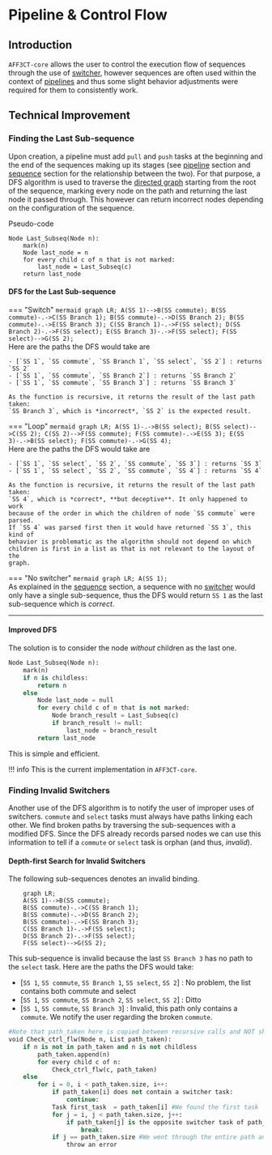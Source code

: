# Pipeline & Control Flow

## Introduction

`AFF3CT-core` allows the user to control the execution flow of sequences through
the use of [switcher](switcher.md), however sequences are often used within the
context of [pipelines](pipeline.md) and thus some slight behavior adjustments 
were required for them to consistently work.

## Technical Improvement

### Finding the Last Sub-sequence

Upon creation, a pipeline must add `pull` and `push` tasks at the beginning and 
the end of the sequences making up its stages (see [pipeline](pipeline.md) 
section and [sequence](sequence.md) section for the relationship between the 
two). For that purpose, a DFS algorithm is used to traverse the 
[directed graph](sequence.md#Digraph) starting from the root of the sequence, 
marking every node on the path and returning the last node it passed through. 
This however can return incorrect nodes depending on the configuration of the 
sequence.

Pseudo-code
```
Node Last_Subseq(Node n):
    mark(n)
    Node last_node = n
    for every child c of n that is not marked:
        last_node = Last_Subseq(c)
    return last_node
```

#### DFS for the Last Sub-sequence

=== "Switch"
    ```mermaid
        graph LR;
        A(SS 1)-->B(SS commute);
        B(SS commute)-.->C(SS Branch 1);
        B(SS commute)-.->D(SS Branch 2);
        B(SS commute)-.->E(SS Branch 3);
        C(SS Branch 1)-.->F(SS select);
        D(SS Branch 2)-.->F(SS select);
        E(SS Branch 3)-.->F(SS select);
        F(SS select)-->G(SS 2);
    ```  
    Here are the paths the DFS would take are

    - [`SS 1`, `SS commute`, `SS Branch 1`, `SS select`, `SS 2`] : returns `SS 2`
    - [`SS 1`, `SS commute`, `SS Branch 2`] : returns `SS Branch 2`
    - [`SS 1`, `SS commute`, `SS Branch 3`] : returns `SS Branch 3`

    As the function is recursive, it returns the result of the last path taken:
    `SS Branch 3`, which is *incorrect*, `SS 2` is the expected result.

=== "Loop"
    ```mermaid
    graph LR;
    A(SS 1)-.->B(SS select);
    B(SS select)-->C(SS 2);
    C(SS 2)-->F(SS commute);
    F(SS commute)-.->E(SS 3);
    E(SS 3)-.->B(SS select);
    F(SS commute)-.->G(SS 4);
    ```  
    Here are the paths the DFS would take are

    - [`SS 1`, `SS select`, `SS 2`, `SS commute`, `SS 3`] : returns `SS 3`
    - [`SS 1`, `SS select`, `SS 2`, `SS commute`, `SS 4`] : returns `SS 4`

    As the function is recursive, it returns the result of the last path taken:
    `SS 4`, which is *correct*, **but deceptive**. It only happened to work
    because of the order in which the children of node `SS commute` were parsed.
    If `SS 4` was parsed first then it would have returned `SS 3`, this kind of
    behavior is problematic as the algorithm should not depend on which
    children is first in a list as that is not relevant to the layout of the
    graph.

=== "No switcher"
    ```mermaid
    graph LR;
    A(SS 1);
    ```  
    As explained in the [sequence](sequence.md) section, a sequence with no 
    [switcher](switcher.md) would only have a single sub-sequence, thus the DFS 
    would return `SS 1` as the last sub-sequence which is *correct*.

----

#### Improved DFS

The solution is to consider the node *without* children as the last one.
```python
Node Last_Subseq(Node n):
    mark(n)
    if n is childless:
        return n
    else
        Node last_node = null
        for every child c of n that is not marked:
            Node branch_result = Last_Subseq(c)
            if branch_result != null:
                last_node = branch_result
        return last_node
```

This is simple and efficient.

!!! info
    This is the current implementation in `AFF3CT-core`.

### Finding Invalid Switchers

Another use of the DFS algorithm is to notify the user of improper uses of 
switchers. `commute` and `select` tasks must always have paths linking each 
other. We find broken paths by traversing the sub-sequences with a modified DFS. 
Since the DFS already records parsed nodes we can use this information to tell 
if a `commute` or `select` task is orphan (and thus, *invalid*).

#### Depth-first Search for Invalid Switchers

The following sub-sequences denotes an invalid binding.

```mermaid
    graph LR;
    A(SS 1)-->B(SS commute);
    B(SS commute)-.->C(SS Branch 1);
    B(SS commute)-.->D(SS Branch 2);
    B(SS commute)-.->E(SS Branch 3);
    C(SS Branch 1)-.->F(SS select);
    D(SS Branch 2)-.->F(SS select);
    F(SS select)-->G(SS 2);
```

This sub-sequence is invalid because the last `SS Branch 3` has no path to the 
`select` task. Here are the paths the DFS would take:

- [`SS 1`, `SS commute`, `SS Branch 1`, `SS select`, `SS 2`] : No problem, the 
  list contains both commute and select
- [`SS 1`, `SS commute`, `SS Branch 2`, `SS select`, `SS 2`] : Ditto
- [`SS 1`, `SS commute`, `SS Branch 3`] : Invalid, this path only contains a 
  `commute`. We notify the user regarding the broken `commute`.

```python
#Note that path_taken here is copied between recursive calls and NOT shared
void Check_ctrl_flw(Node n, List path_taken):
    if n is not in path_taken and n is not childless
        path_taken.append(n)
        for every child c of n:
            Check_ctrl_flw(c, path_taken)
    else
        for i = 0, i < path_taken.size, i++:
            if path_taken[i] does not contain a switcher task:
                continue:
            Task first_task  = path_taken[i] #We found the first task
            for j = i, j < path_taken.size, j++:
                if path_taken[j] is the opposite switcher task of path_taken[i]: #We found the second task
                    break:
            if j == path_taken.size #We went through the entire path and didn't find the other switcher task
                throw an error
```
